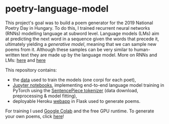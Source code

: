 # poetry-language-model
This project's goal was to build a poem generator for the 2019 National Poetry Day in Hungary. To do this, I trained recurrent neural networks (RNNs) modelling language at subword level. Language models (LMs) aim at predicting the next word in a sequence given the words that precede it, ultimately yielding a _generative model_, meaning that we can sample new poems from it. Although these samples can be very similar to human-written text they are made up by the language model. More on RNNs and LMs: [here](http://karpathy.github.io/2015/05/21/rnn-effectiveness/) and [here](http://colah.github.io/posts/2015-08-Understanding-LSTMs/)

This repository contains:
* the [data](https://github.com/ben0it8/poetry-language-model/tree/master/data) used to train the models (one corpi for each poet),
* [Jupyter notebooks](https://github.com/ben0it8/poetry-language-model/tree/master/notebooks), implementing end-to-end language model training in PyTorch using the [SentencePiece tokenizer](https://github.com/google/sentencepiece) (data download, preprocessing & model fitting),
* deployable Heroku [webapp](https://github.com/ben0it8/poetry-language-model/tree/master/heroku-app) in Flask used to generate poems.

For training I used [Google Colab](https://colab.research.google.com) and the free GPU runtime.
To generate your own poems, click [here](http://oddnumberofeyes.com/versgenerator/)!

